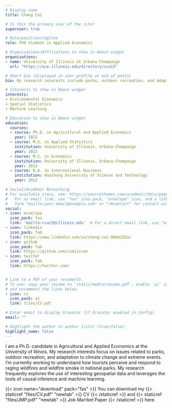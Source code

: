 ```yaml
---
# Display name
title: Chang Cai

# Is this the primary user of the site?
superuser: true

# Role/position/tagline
role: PhD Student in Applied Economics

# Organizations/Affiliations to show in About widget
organizations:
- name: University of Illinois at Urbana-Champaign
  url: "https://ace.illinois.edu/directory/ccai5"

# Short bio (displayed in user profile at end of posts)
bio: My research interests include parks, outdoor recreation, and adaptation to climate change and extreme events.

# Interests to show in About widget
interests:
- Environmental Economics
- Spatial Statistics
- Machine Learning

# Education to show in About widget
education:
  courses:
  - course: Ph.D. in Agricultural and Applied Economics
    year: 2022
  - course: M.S. in Applied Statistics
    institution: University of Illinois, Urbana-Champaign
    year: 2022
  - course: M.S. in Economics
    institution: University of Illinois, Urbana-Champaign
    year: 2013
  - course: B.A. in International Business
    institution: Huazhong Univeristy of Science and Technology
    year: 2012

# Social/Academic Networking
# For available icons, see: https://sourcethemes.com/academic/docs/page-builder/#icons
#   For an email link, use "fas" icon pack, "envelope" icon, and a link in the
#   form "mailto:your-email@example.com" or "/#contact" for contact widget.
social:
- icon: envelope
  icon_pack: fas
  link: 'mailto:ccai5@illinois.edu'  # For a direct email link, use "mailto:test@example.org".
- icon: linkedin
  icon_pack: fab
  link: https://www.linkedin.com/in/chang-cai-96b4252a/
- icon: github
  icon_pack: fab
  link: https://github.com/simizicee
- icon: twitter
  icon_pack: fab
  link: https://twitter.com/


# Link to a PDF of your resume/CV.
# To use: copy your resume to `static/media/resume.pdf`, enable `ai` icons in `params.toml`, 
# and uncomment the lines below.
- icon: cv
  icon_pack: ai
  link: files/CV.pdf

# Enter email to display Gravatar (if Gravatar enabled in Config)
email: ""

# Highlight the author in author lists? (true/false)
highlight_name: false
---
```


I am a Ph.D. candidate in Agricultural and Applied Economics at the University of Illinois. My research interests focus on issues related to parks, outdoor recreation, and adaptation to climate change and extreme events. I’m currently working to understand how tourists perceive and respond to raging wildfires and wildfire smoke in national parks. My research frequently explores the use of interesting geospatial data and leverages the tools of causal inference and machine learning. 

{{< icon name="download" pack="fas" >}} You can download my {{< staticref "files/CV.pdf" "newtab" >}} CV {{< /staticref >}} and {{< staticref "files/JMP.pdf" "newtab" >}} Job Marrket Paper {{< /staticref >}} here.
